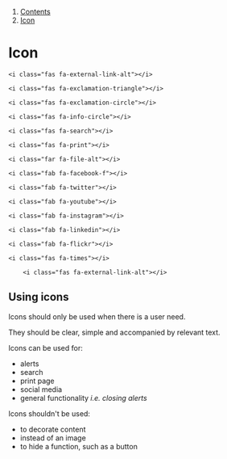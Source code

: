 1.  [Contents](/docs/core/contents)
2.  [Icon](#)

# Icon

<i class="fas fa-external-link-alt"></i>

	<i class="fas fa-external-link-alt"></i>

<i class="fas fa-exclamation-triangle"></i>

	<i class="fas fa-exclamation-triangle"></i>

<i class="fas fa-exclamation-circle"></i>
	
	<i class="fas fa-exclamation-circle"></i>

<i class="fas fa-info-circle"></i>

	<i class="fas fa-info-circle"></i>

<i class="fas fa-search"></i>

	<i class="fas fa-search"></i>

<i class="fas fa-print"></i>

	<i class="fas fa-print"></i>

<i class="far fa-file-alt"></i>

	<i class="far fa-file-alt"></i>

<i class="fab fa-facebook-f"></i>

	<i class="fab fa-facebook-f"></i>

<i class="fab fa-twitter"></i>

	<i class="fab fa-twitter"></i>

<i class="fab fa-youtube"></i>

	<i class="fab fa-youtube"></i>

<i class="fab fa-instagram"></i>

	<i class="fab fa-instagram"></i>

<i class="fab fa-linkedin"></i>

	<i class="fab fa-linkedin"></i>

<i class="fab fa-flickr"></i>

	<i class="fab fa-flickr"></i>

<i class="fas fa-times"></i>

	<i class="fas fa-times"></i>

<i class="fas fa-external-link-alt"></i>

		<i class="fas fa-external-link-alt"></i>

## Using icons

Icons should only be used when there is a user need.

They should be clear, simple and accompanied by relevant text.

Icons can be used for:
<ul>
  <li>alerts</li>
  <li>search</li>
  <li>print page</li>
  <li>social media</li>
  <li>general functionality <em>i.e. closing alerts</em></li>
</ul>

Icons shouldn't be used:
<ul>
  <li>to decorate content</li>
  <li>instead of an image</li>
  <li>to hide a function, such as a button</li>
</ul>
